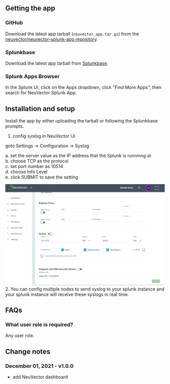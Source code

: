 ## Getting the app
### GitHub
Download the latest app tarball (`neuvector_app.tar.gz`) from the [neuvector/neuvector-splunk-app repository](https://github.com/neuvector/neuvector-splunk-app/releases).

### Splunkbase
Download the latest app tarball from [Splunkbase](https://splunkbase.splunk.com/app/6205).

### Splunk Apps Browser
In the Splunk UI, click on the Apps dropdown, click "Find More Apps", then search for NeuVector Splunk App.

## Installation and setup
Install the app by either uploading the tarball or following the Splunkbase prompts.

1. config syslog in NeuVector UI  

goto Settings -> Configuration -> Syslog  

  a. set the server value as the IP address that the Splunk is runninng at  
  b. choose TCP as the protocol  
  c. set port number as 10514  
  d. choose Info Level  
  e. click SUBMIT to save the setting  

![image of the syslog config](images/syslog-config.png)
2. You can config multiple nodes to send syslog to your splunk instance and your splunk instance will receive these syslogs in real time.
## FAQs
### What user role is required?
Any user role.


## Change notes

### December 01, 2021 - v1.0.0
- add NeuVector dashboard

